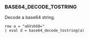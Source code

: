 <!--
This is generated by ESQL's AbstractFunctionTestCase. Do no edit it. See ../README.md for how to regenerate it.
-->

### BASE64_DECODE_TOSTRING
Decode a base64 string.

```
row a = "aGVsbG8=" 
| eval d = base64_decode_tostring(a)
```
